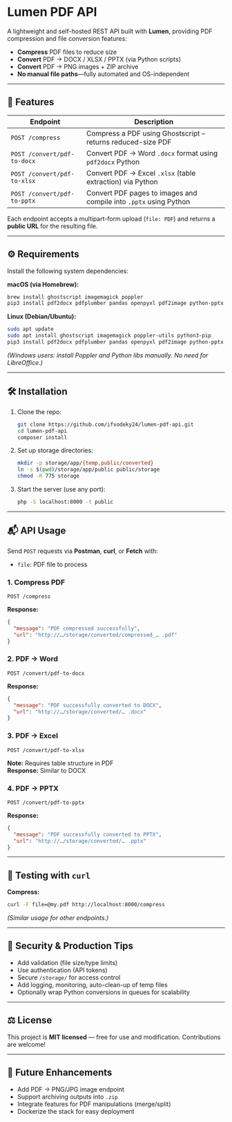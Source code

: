 
# Lumen PDF API

A lightweight and self-hosted REST API built with **Lumen**, providing PDF compression and file conversion features:

- **Compress** PDF files to reduce size
- **Convert** PDF → DOCX / XLSX / PPTX (via Python scripts)
- **Convert** PDF → PNG images + ZIP archive
- **No manual file paths**—fully automated and OS-independent

---

## 🚀 Features

| Endpoint                | Description                                             |
|------------------------|---------------------------------------------------------|
| `POST /compress`       | Compress a PDF using Ghostscript – returns reduced-size PDF |
| `POST /convert/pdf-to-docx` | Convert PDF → Word `.docx` format using `pdf2docx` Python |
| `POST /convert/pdf-to-xlsx` | Convert PDF → Excel `.xlsx` (table extraction) via Python |
| `POST /convert/pdf-to-pptx` | Convert PDF pages to images and compile into `.pptx` using Python |

Each endpoint accepts a multipart-form upload (`file: PDF`) and returns a **public URL** for the resulting file.

---

## ⚙️ Requirements

Install the following system dependencies:

**macOS (via Homebrew):**
```bash
brew install ghostscript imagemagick poppler
pip3 install pdf2docx pdfplumber pandas openpyxl pdf2image python-pptx
```

**Linux (Debian/Ubuntu):**
```bash
sudo apt update
sudo apt install ghostscript imagemagick poppler-utils python3-pip
pip3 install pdf2docx pdfplumber pandas openpyxl pdf2image python-pptx
```

*(Windows users: install Poppler and Python libs manually. No need for LibreOffice.)*

---

## 🛠️ Installation

1. Clone the repo:
    ```bash
    git clone https://github.com/ifvodeky24/lumen-pdf-api.git
    cd lumen-pdf-api
    composer install
    ```
2. Set up storage directories:
    ```bash
    mkdir -p storage/app/{temp,public/converted}
    ln -s $(pwd)/storage/app/public public/storage
    chmod -R 775 storage
    ```
3. Start the server (use any port):
    ```bash
    php -S localhost:8000 -t public
    ```

---

## 📬 API Usage

Send `POST` requests via **Postman**, **curl**, or **Fetch** with:

- `file`: PDF file to process

### 1. Compress PDF
```
POST /compress
```
**Response:**
```json
{
  "message": "PDF compressed successfully",
  "url": "http://…/storage/converted/compressed_… .pdf"
}
```

### 2. PDF → Word
```
POST /convert/pdf-to-docx
```
**Response:**
```json
{
  "message": "PDF successfully converted to DOCX",
  "url": "http://…/storage/converted/… .docx"
}
```

### 3. PDF → Excel
```
POST /convert/pdf-to-xlsx
```
**Note:** Requires table structure in PDF  
**Response:** Similar to DOCX

### 4. PDF → PPTX
```
POST /convert/pdf-to-pptx
```
**Response:**
```json
{
  "message": "PDF successfully converted to PPTX",
  "url": "http://…/storage/converted/… .pptx"
}
```

---

## 🧪 Testing with `curl`

**Compress:**
```bash
curl -F file=@my.pdf http://localhost:8000/compress
```
*(Similar usage for other endpoints.)*

---

## 🔐 Security & Production Tips

- Add validation (file size/type limits)
- Use authentication (API tokens)
- Secure `/storage/` for access control
- Add logging, monitoring, auto-clean-up of temp files
- Optionally wrap Python conversions in queues for scalability

---

## ⚖️ License

This project is **MIT licensed** — free for use and modification. Contributions are welcome!

---

## 🧠 Future Enhancements

- Add PDF → PNG/JPG image endpoint
- Support archiving outputs into `.zip`
- Integrate features for PDF manipulations (merge/split)
- Dockerize the stack for easy deployment
